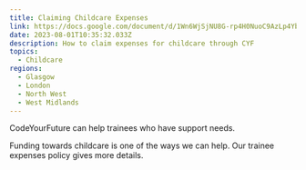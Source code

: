 ```yaml
---
title: Claiming Childcare Expenses
link: https://docs.google.com/document/d/1Wn6WjSjNU8G-rp4H0NuoC9AzLp4YbuSe3b0dvNEfxP4/edit?usp=sharing
date: 2023-08-01T10:35:32.033Z
description: How to claim expenses for childcare through CYF
topics:
  - Childcare
regions:
  - Glasgow
  - London
  - North West
  - West Midlands
---
```

C﻿odeYourFuture can help trainees who have support needs.

Funding towards childcare is one of the ways we can help. Our trainee expenses policy gives more details.

